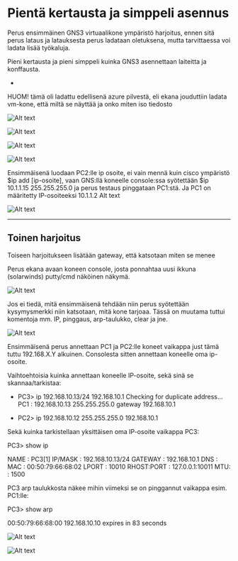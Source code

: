 # Pientä kertausta ja simppeli asennus

Perus ensimmäinen GNS3 virtuaalikone ympäristö harjoitus, ennen sitä perus lataus ja latauksesta perus ladataan oletuksena, mutta tarvittaessa voi ladata lisää työkaluja. 

Pieni kertausta ja pieni simppeli kuinka GNS3 asennettaan laiteitta ja konffausta.

* [](#toinen-harjoitus)

HUOM! tämä oli ladattu edellisenä azure pilvestä, eli ekana jouduttiin ladata vm-kone, että miltä se näyttää ja onko miten iso tiedosto

![Alt text](images/GNS-harjoitus-0.PNG)

![Alt text](images/GNS-harjoitus-1.PNG)

![Alt text](images/GNS-harjoitus-2-1.PNG)

![Alt text](images/GNS-harjoitus-2.PNG)

Ensimmäisenä luodaan PC2:lle ip osoite, ei vain mennä kuin cisco ympäristö $ip add [ip-osoite], vaan GNS:llä koneelle console:ssa syötettään $ip 10.1.1.15 255.255.255.0 ja perus testaus pinggataan PC1:stä. Ja PC1 on määritetty IP-osoiteeksi 10.1.1.2 Alt text

![Alt text](images/GNS-harjoitus-3.PNG)

<hr>

## Toinen harjoitus 

Toiseen harjoitukseen lisätään gateway, että katsotaan miten se menee

Perus ekana avaan koneen console, josta ponnahtaa uusi ikkuna (solarwinds) putty/cmd näköinen näkymä.

![Alt text](images/GNS-harjoitus-4.PNG)

Jos ei tiedä, mitä ensimmäisenä tehdään niin perus syötettään kysymysmerkki niin katsotaan, mitä kone tarjoaa. Tässä on muutama tuttui komentoja mm. IP, pinggaus, arp-taulukko, clear ja jne.

![Alt text](images/GNS-harjoitus-5.PNG)

Ensimmäisenä perus annettaan PC1 ja PC2:lle koneet vaikappa just tämä tuttu 192.168.X.Y alkuinen. Consolesta sitten annettaan koneelle oma ip-osoite.

Vaihtoehtoisia kuinka annettaan koneelle IP-osoite, sekä sinä se skannaa/tarkistaa:

- PC3> ip 192.168.10.13/24 192.168.10.1
Checking for duplicate address...
PC1 : 192.168.10.13 255.255.255.0 gateway 192.168.10.1

- PC2> ip 192.168.10.12 255.255.255.0 192.168.10.1

Sekä kuinka tarkistellaan yksittäisen oma IP-osoite vaikappa PC3:

PC3> show ip

NAME        : PC3[1]
IP/MASK     : 192.168.10.13/24
GATEWAY     : 192.168.10.1
DNS         :
MAC         : 00:50:79:66:68:02
LPORT       : 10010
RHOST:PORT  : 127.0.0.1:10011
MTU:        : 1500

PC3 arp taulukkosta näkee mihin viimeksi se on pinggannut vaikappa esim. PC1:lle:

PC3> show arp

00:50:79:66:68:00  192.168.10.10 expires in 83 seconds

![Alt text](images/GNS-harjoitus2-1.PNG)

![Alt text](images/GNS-harjoitus-6.PNG)
